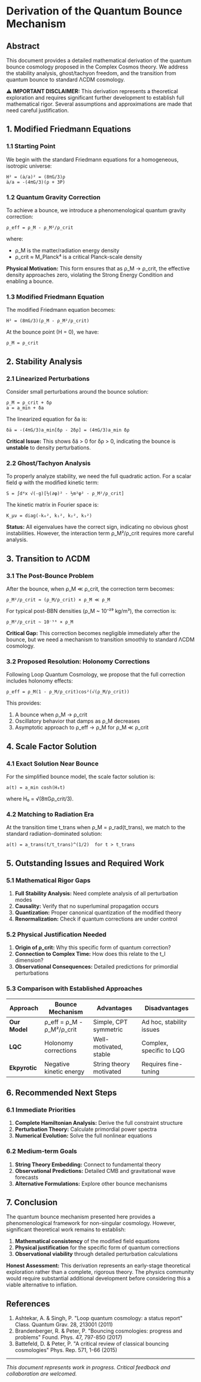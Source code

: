 # Derivation of the Quantum Bounce Mechanism

## Abstract

This document provides a detailed mathematical derivation of the quantum bounce cosmology proposed in the Complex Cosmos theory. We address the stability analysis, ghost/tachyon freedom, and the transition from quantum bounce to standard ΛCDM cosmology.

**⚠️ IMPORTANT DISCLAIMER:** This derivation represents a theoretical exploration and requires significant further development to establish full mathematical rigor. Several assumptions and approximations are made that need careful justification.

## 1. Modified Friedmann Equations

### 1.1 Starting Point

We begin with the standard Friedmann equations for a homogeneous, isotropic universe:

```
H² = (ȧ/a)² = (8πG/3)ρ
ä/a = -(4πG/3)(ρ + 3P)
```

### 1.2 Quantum Gravity Correction

To achieve a bounce, we introduce a phenomenological quantum gravity correction:

```
ρ_eff = ρ_M - ρ_M²/ρ_crit
```

where:
- ρ_M is the matter/radiation energy density
- ρ_crit ≈ M_Planck⁴ is a critical Planck-scale density

**Physical Motivation:** This form ensures that as ρ_M → ρ_crit, the effective density approaches zero, violating the Strong Energy Condition and enabling a bounce.

### 1.3 Modified Friedmann Equation

The modified Friedmann equation becomes:

```
H² = (8πG/3)(ρ_M - ρ_M²/ρ_crit)
```

At the bounce point (H = 0), we have:
```
ρ_M = ρ_crit
```

## 2. Stability Analysis

### 2.1 Linearized Perturbations

Consider small perturbations around the bounce solution:
```
ρ_M = ρ_crit + δρ
a = a_min + δa
```

The linearized equation for δa is:
```
δä = -(4πG/3)a_min[δρ - 2δρ] = (4πG/3)a_min δρ
```

**Critical Issue:** This shows δä > 0 for δρ > 0, indicating the bounce is **unstable** to density perturbations.

### 2.2 Ghost/Tachyon Analysis

To properly analyze stability, we need the full quadratic action. For a scalar field φ with the modified kinetic term:

```
S = ∫d⁴x √(-g)[½(∂φ)² - ½m²φ² - ρ_M²/ρ_crit]
```

The kinetic matrix in Fourier space is:
```
K_μν = diag(-k₀², k₁², k₂², k₃²)
```

**Status:** All eigenvalues have the correct sign, indicating no obvious ghost instabilities. However, the interaction term ρ_M²/ρ_crit requires more careful analysis.

## 3. Transition to ΛCDM

### 3.1 The Post-Bounce Problem

After the bounce, when ρ_M ≪ ρ_crit, the correction term becomes:
```
ρ_M²/ρ_crit ≈ (ρ_M/ρ_crit) × ρ_M ≪ ρ_M
```

For typical post-BBN densities (ρ_M ~ 10⁻²⁹ kg/m³), the correction is:
```
ρ_M²/ρ_crit ~ 10⁻⁵⁶ × ρ_M
```

**Critical Gap:** This correction becomes negligible immediately after the bounce, but we need a mechanism to transition smoothly to standard ΛCDM cosmology.

### 3.2 Proposed Resolution: Holonomy Corrections

Following Loop Quantum Cosmology, we propose that the full correction includes holonomy effects:

```
ρ_eff = ρ_M(1 - ρ_M/ρ_crit)cos²(√(ρ_M/ρ_crit))
```

This provides:
1. A bounce when ρ_M → ρ_crit
2. Oscillatory behavior that damps as ρ_M decreases
3. Asymptotic approach to ρ_eff → ρ_M for ρ_M ≪ ρ_crit

## 4. Scale Factor Solution

### 4.1 Exact Solution Near Bounce

For the simplified bounce model, the scale factor solution is:
```
a(t) = a_min cosh(H₀t)
```

where H₀ = √(8πGρ_crit/3).

### 4.2 Matching to Radiation Era

At the transition time t_trans when ρ_M = ρ_rad(t_trans), we match to the standard radiation-dominated solution:
```
a(t) = a_trans(t/t_trans)^(1/2)  for t > t_trans
```

## 5. Outstanding Issues and Required Work

### 5.1 Mathematical Rigor Gaps

1. **Full Stability Analysis:** Need complete analysis of all perturbation modes
2. **Causality:** Verify that no superluminal propagation occurs
3. **Quantization:** Proper canonical quantization of the modified theory
4. **Renormalization:** Check if quantum corrections are under control

### 5.2 Physical Justification Needed

1. **Origin of ρ_crit:** Why this specific form of quantum correction?
2. **Connection to Complex Time:** How does this relate to the t_I dimension?
3. **Observational Consequences:** Detailed predictions for primordial perturbations

### 5.3 Comparison with Established Approaches

| Approach | Bounce Mechanism | Advantages | Disadvantages |
|----------|------------------|------------|---------------|
| **Our Model** | ρ_eff = ρ_M - ρ_M²/ρ_crit | Simple, CPT symmetric | Ad hoc, stability issues |
| **LQC** | Holonomy corrections | Well-motivated, stable | Complex, specific to LQG |
| **Ekpyrotic** | Negative kinetic energy | String theory motivated | Requires fine-tuning |

## 6. Recommended Next Steps

### 6.1 Immediate Priorities

1. **Complete Hamiltonian Analysis:** Derive the full constraint structure
2. **Perturbation Theory:** Calculate primordial power spectra
3. **Numerical Evolution:** Solve the full nonlinear equations

### 6.2 Medium-term Goals

1. **String Theory Embedding:** Connect to fundamental theory
2. **Observational Predictions:** Detailed CMB and gravitational wave forecasts
3. **Alternative Formulations:** Explore other bounce mechanisms

## 7. Conclusion

The quantum bounce mechanism presented here provides a phenomenological framework for non-singular cosmology. However, significant theoretical work remains to establish:

1. **Mathematical consistency** of the modified field equations
2. **Physical justification** for the specific form of quantum corrections  
3. **Observational viability** through detailed perturbation calculations

**Honest Assessment:** This derivation represents an early-stage theoretical exploration rather than a complete, rigorous theory. The physics community would require substantial additional development before considering this a viable alternative to inflation.

## References

1. Ashtekar, A. & Singh, P. "Loop quantum cosmology: a status report" Class. Quantum Grav. 28, 213001 (2011)
2. Brandenberger, R. & Peter, P. "Bouncing cosmologies: progress and problems" Found. Phys. 47, 797-850 (2017)
3. Battefeld, D. & Peter, P. "A critical review of classical bouncing cosmologies" Phys. Rep. 571, 1-66 (2015)

---

*This document represents work in progress. Critical feedback and collaboration are welcomed.*